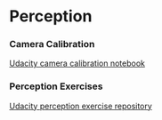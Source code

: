 # Perception

### Camera Calibration
[Udacity camera calibration notebook](https://github.com/udacity/RoboND-Camera-Calibration/blob/master/camera_calibration.ipynb)

### Perception Exercises
[Udacity perception exercise repository](https://github.com/udacity/RoboND-Perception-Exercises)
